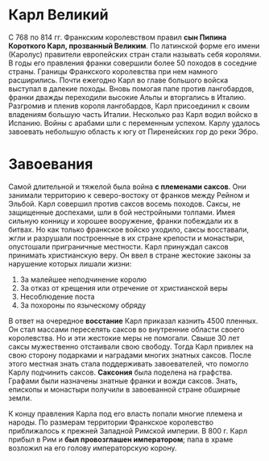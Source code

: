 # Карл Великий
С 768 по 814 гг. Франкским королевством правил **сын Пипина Короткого Карл, прозванный Великим**. По латинской форме его имени (Каролус) правители европейских стран стали называть себя королями. В годы его правления франки совершили более 50 походов в соседние страны. Границы Франкского королевства при нем намного расширились. Почти ежегодно Карл во главе большого войска выступал в далекие походы. Вновь помогая папе против лангобардов, франки дважды переходили высокие Альпы и вторгались в Италию. Разгромив и пленив короля лангобардов, Карл присоединил к своим владениям большую часть Италии. Несколько раз Карл водил войско в Испанию. Войны с арабами шли с переменным успехом. Карлу удалось завоевать небольшую область к югу от Пиренейских гор до реки Эбро. 

# Завоевания
Самой длительной и тяжелой была война **с племенами саксов**. Они занимали территорию к северо-востоку от франков между Рейном и Эльбой. Карл совершил против саксов восемь походов. Саксы, не защищенные доспехами, шли в бой нестройными толпами. Имея сильную конницу и хорошее вооружение, франки побеждали их в битвах. Но как только франкское войско уходило, саксы восставали, жгли и разрушали построенные в их стране крепости и монастыри, опустошали приграничные местности. Карл принуждал саксов принимать христианскую веру. Он ввел в стране жестокие законы за нарушение которых лишали жизни: 
1. За малейшее неподчинение королю
2. За отказ от крещения или отречение от христианской веры
3. Несоблюдение поста
4. За похороны по языческому обряду 

В ответ на очередное **восстание** Карл приказал казнить 4500 пленных. Он стал массами переселять саксов во внутренние области своего королевства. Но и эти жестокие меры не помогали. Свыше 30 лет саксы мужественно отстаивали свою свободу. Тогда Карл привлек на свою сторону подарками и наградами многих знатных саксов. После этого местная знать стала поддерживать завоевателей, что помогло Карлу подчинить саксов. **Саксония** была поделена на графства. Графами были назначены знатные франки и вожди саксов. Знать, епископы и монастыри получили в завоеванной стране обширные земли. 

К концу правления Карла под его власть попали многие племена и народы. По размерам территории Франкское королевство приближалось к прежней Западной Римской империи. В 800 г. Карл прибыл в Рим и **был провозглашен императором**; папа в храме возложил на его голову императорскую корону.